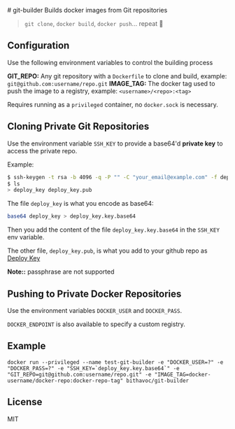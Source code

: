 # git-builder
Builds docker images from Git repositories

> `git clone`, `docker build`, `docker push`... repeat :musical_note:

## Configuration
Use the following environment variables to control the building process

**GIT_REPO:** Any git repository with a `Dockerfile` to clone and build, example: `git@github.com:username/repo.git`
**IMAGE_TAG:** The docker tag used to push the image to a registry, example: `<username>/<repo>:<tag>`

Requires running as a `privileged` container, no `docker.sock` is necessary.

## Cloning Private Git Repositories

Use the environment variable `SSH_KEY` to provide a base64'd **private key** to access the private repo.

Example:

```bash
$ ssh-keygen -t rsa -b 4096 -q -P "" -C "your_email@example.com" -f deploy_key
$ ls
> deploy_key deploy_key.pub
```
The file `deploy_key` is what you encode as base64:

```bash
base64 deploy_key > deploy_key.key.base64
```

Then you add the content of the file `deploy_key.key.base64` in the `SSH_KEY` env variable.

The other file, `deploy_key.pub`, is what you add to your github repo as [Deploy Key](https://developer.github.com/guides/managing-deploy-keys/)

**Note::** passphrase are not supported

## Pushing to Private Docker Repositories
Use the environment variables `DOCKER_USER` and `DOCKER_PASS`.

`DOCKER_ENDPOINT` is also available to specify a custom registry.

## Example

```
docker run --privileged --name test-git-builder -e "DOCKER_USER=?" -e "DOCKER_PASS=?" -e "SSH_KEY=`deploy_key.key.base64`" -e "GIT_REPO=git@github.com:username/repo.git" -e "IMAGE_TAG=docker-username/docker-repo:docker-repo-tag" bithavoc/git-builder
```

## License
MIT
